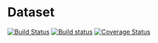 # Dataset
[![Build Status](https://travis-ci.org/klapuch/Dataset.svg?branch=master)](https://travis-ci.org/klapuch/Dataset) [![Build status](https://ci.appveyor.com/api/projects/status/50lvn8qvyonenps4?svg=true)](https://ci.appveyor.com/project/facedown/dataset) [![Coverage Status](https://coveralls.io/repos/github/klapuch/Dataset/badge.svg?branch=master)](https://coveralls.io/github/klapuch/Dataset?branch=master)

